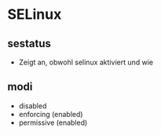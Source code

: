 # SELinux 

## sestatus

 * Zeigt an, obwohl selinux aktiviert und wie

## modi 

 * disabled 
 * enforcing (enabled)
 * permissive (enabled) 
